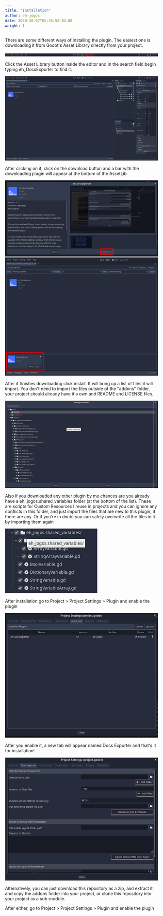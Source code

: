 ```yaml
---
title: "Installation"
author: eh-jogos  
date: 2020-10-07T06:36:52-03:00
weight: 1
---
```


There are some different ways of installing the plugin. The easiest one is downloading it from Godot's Asset Library directly from your project. 

![Image of Godot with Asset Library Button highlighted](images/assetlib_button.png)  

Click the Asset Library button inside the editor and in the search field begin typing eh_DocsExporter to find it.

![Image of a search done in the Asset Library with eh_DocsExporter as a result](images/assetlib_docs_exporter_search.png)

After clicking on it, click on the download button and a bar with the downloading plugin will appear at the bottom of the AssetLib

![Image of Plugin popup page](images/assetlib_docs_exporter_popup.png)
![Image of downloaded plugins possibly side by side](images/assetlib_docs_exporter_downloaded.png)

After it finishes downloading click install. It will bring up a list of files it will import.
You don't need to import the files outside of the "addons" folder, your project should already have it's own and README and LICENSE files.

![Image of File Importing window](images/assetlib_importing_files_window.png)

Also if you downloaded any other plugin by me chances are you already have a eh_jogos.shared_variables folder (at the bottom of the list). These are scripts for Custom Resources I reuse in projects and you can ignore any conflicts in this folder, and just import the files that are new to this plugin, if there are any. Or if you're in doubt you can safely overwrite all the files in it by importing them again

![Image of File Importing window showing shared variables folder](images/assetlib_importing_shared_variables_definition.png)

After installation go to Project > Project Settings > Plugin and enable the plugin

![Image of Plugins tab](images/project_settings_plugins_tab.png)  

After you enable it, a new tab will appear named Docs Exporter and that's it for installation!

![Image of Docs Exporter Tab](images/project_settings_docs_exporter_tab_empty.png)

Alternatively, you can just download this repository as a zip, and extract it and copy the addons folder into your project, or clone this repository into your project as a sub-module.

After either, go to Project > Project Settings > Plugin and enable the plugin

